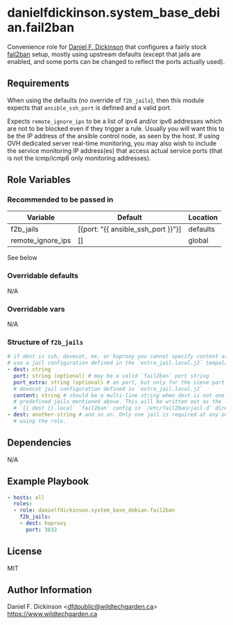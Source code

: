 # danielfdickinson.system_base_debian.fail2ban

Convenience role for [Daniel F. Dickinson](https://www.wildtechgarden.ca/about/)
that configures a fairly stock [fail2ban](https://www.fail2ban.org/) setup,
mostly using upstream defaults (except that jails are enabled, and some ports
can be changed to reflect the ports actually used).

## Requirements

When using the defaults (no override of `f2b_jails`), then this module expects
that `ansible_ssh_port` is defined and a valid port.

Expects `remote_ignore_ips` to be a list of ipv4 and/or ipv6 addresses which are
not to be blocked even if they trigger a rule. Usually you will want this to be
the IP address of the ansible control node, as seen by the host. If using OVH
dedicated server real-time monitoring, you may also wish to include the service
monitoring IP address(es) that access actual service ports (that is not the
icmp/icmp6 only monitoring addresses).

## Role Variables

### Recommended to be passed in

|      Variable      | Default                  | Location                     |
|--------------------|--------------------------|------------------------------|
| f2b_jails          | [{port: "{{ ansible_ssh_port }}"}] | defaults           |
| remote_ignore_ips  | []                       | global                       |

See below

### Overridable defaults

N/A

### Overridable vars

N/A

### Structure of `f2b_jails`

```yaml
# if dest is ssh, dovecot, mx, or haproxy you cannot specify content as it will
# use a jail configuration defined in the `extra_jail.local.j2` tempalate
- dest: string
  port: string (optional) # may be a valid `fail2ban` port string
  port_extra: string (optional) # as port, but only for the sieve part of the
  # dovecot jail configuration defined in `extra_jail.local.j2`
  content: string # should be a multi-line string when dest is not one of the
  # predefined jails mentioned above. This will be written out as the
  # `{{ dest }}.local` `fail2ban` config in `/etc/fail2ban/jail.d` directory.
- dest: another-string # and so on. Only one jail is required at any one time
  # using the role.
```

## Dependencies

N/A

## Example Playbook

``` yaml
- hosts: all
  roles:
  - role: danielfdickinson.system_base_debian.fail2ban
    f2b_jails:
    - dest: haproxy
      port: 3832
```

## License

MIT

## Author Information

Daniel F. Dickinson \<dfdpublic@wildtechgarden.ca>
<https://www.wildtechgarden.ca>
